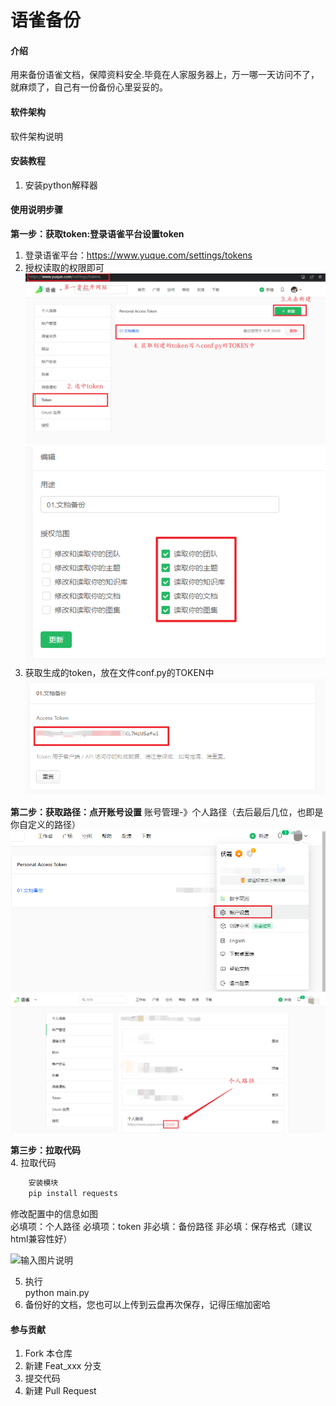 # 语雀备份

#### 介绍
用来备份语雀文档，保障资料安全.毕竟在人家服务器上，万一哪一天访问不了，就麻烦了，自己有一份备份心里妥妥的。

#### 软件架构
软件架构说明


#### 安装教程
1. 安装python解释器

#### 使用说明步骤
**第一步：获取token:登录语雀平台设置token**
1. 登录语雀平台：https://www.yuque.com/settings/tokens
2. 授权读取的权限即可
![输入图片说明](images/01.yuque1.png)
![输入图片说明](images/01.shouquan.png)
3. 获取生成的token，放在文件conf.py的TOKEN中
![输入图片说明](images/01.yuque.png)  

**第二步：获取路径：点开账号设置**
账号管理-》个人路径（去后最后几位，也即是你自定义的路径）
![输入图片说明](images/image.png)
![输入图片说明](images/%E4%B8%AA%E4%BA%BA%E8%AE%BE%E7%BD%AE.png)  

**第三步：拉取代码**  
4. 拉取代码  
```python
    安装模块    
    pip install requests
```
修改配置中的信息如图  
必填项：个人路径
必填项：token
非必填：备份路径
非必填：保存格式（建议html兼容性好）

![输入图片说明](images/yqapiconf.py%20%C2%B7%20SpeedPython-%E8%AF%AD%E9%9B%80%E6%96%87%E6%A1%A3%E5%A4%87%E4%BB%BD%20-%20%E7%A0%81%E4%BA%91%20-%20%E5%BC%80%E6%BA%90%E4%B8%AD%E5%9B%BD%20-%20Google%20Chrome_2022-08-07_18-18-41.png)

5. 执行  
python main.py
6. 备份好的文档，您也可以上传到云盘再次保存，记得压缩加密哈  
#### 参与贡献

1.  Fork 本仓库
2.  新建 Feat_xxx 分支
3.  提交代码
4.  新建 Pull Request

